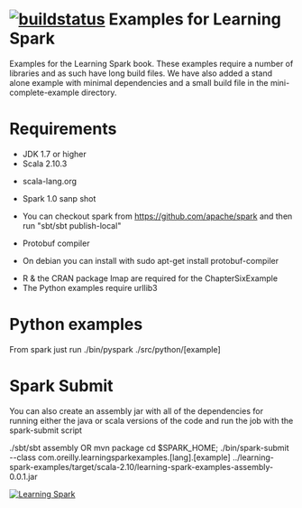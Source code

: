 [![buildstatus](https://travis-ci.org/holdenk/learning-spark-examples.svg?branch=master)](https://travis-ci.org/holdenk/learning-spark-examples)
Examples for Learning Spark
===============
Examples for the Learning Spark book. These examples require a number of libraries and as such have long build files. We have also added a stand alone example with minimal dependencies and a small build file
in the mini-complete-example directory.

Requirements
==
* JDK 1.7 or higher
* Scala 2.10.3
- scala-lang.org
* Spark 1.0 sanp shot
- You can checkout spark from https://github.com/apache/spark and then run "sbt/sbt publish-local"
* Protobuf compiler
- On debian you can install with sudo apt-get install protobuf-compiler
* R & the CRAN package Imap are required for the ChapterSixExample
* The Python examples require urllib3

Python examples
===

From spark just run ./bin/pyspark ./src/python/[example]

Spark Submit
===

You can also create an assembly jar with all of the dependencies for running either the java or scala
versions of the code and run the job with the spark-submit script

./sbt/sbt assembly OR mvn package
cd $SPARK_HOME; ./bin/spark-submit   --class com.oreilly.learningsparkexamples.[lang].[example] ../learning-spark-examples/target/scala-2.10/learning-spark-examples-assembly-0.0.1.jar

[![Learning Spark](http://akamaicovers.oreilly.com/images/0636920028512/cat.gif)](http://www.jdoqocy.com/click-7645222-11260198?url=http%3A%2F%2Fshop.oreilly.com%2Fproduct%2F0636920028512.do%3Fcmp%3Daf-strata-books-videos-product_cj_9781449358600_%2525zp&cjsku=0636920028512)